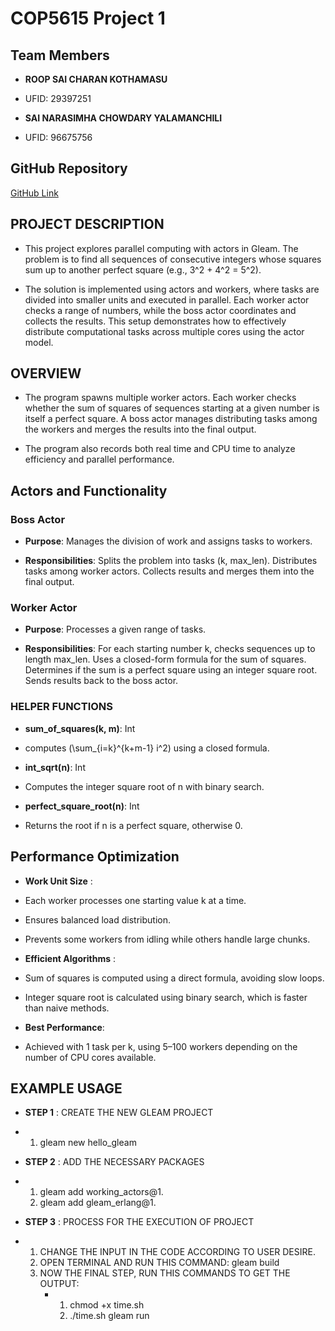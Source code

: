 # COP5615 Project 1

## Team Members

- **ROOP SAI CHARAN KOTHAMASU** 
- UFID: 29397251

- **SAI NARASIMHA CHOWDARY YALAMANCHILI**
- UFID: 96675756

## GitHub Repository
[GitHub Link](https://github.com/Sai5636789/Sum-of-consecutive-squares1)



## PROJECT DESCRIPTION

- This project explores parallel computing with actors in Gleam. The problem is to find all sequences of consecutive integers whose squares sum up to another perfect square (e.g., 3^2 + 4^2 = 5^2).

- The solution is implemented using actors and workers, where tasks are divided into smaller units and executed in parallel. Each worker actor checks a range of numbers, while the boss actor coordinates and collects the results. This setup demonstrates how to effectively distribute computational tasks across multiple cores using the actor model.



## OVERVIEW

- The program spawns multiple worker actors. Each worker checks whether the sum of squares of sequences starting at a given number is itself a perfect square. A boss actor manages distributing tasks among the workers and merges the results into the final output.

- The program also records both real time and CPU time to analyze efficiency and parallel performance.



## Actors and Functionality

### Boss Actor
- **Purpose**: Manages the division of work and assigns tasks to workers.

- **Responsibilities**:
    Splits the problem into tasks (k, max_len).
    Distributes tasks among worker actors.
    Collects results and merges them into the final output.

### Worker Actor
- **Purpose**: Processes a given range of tasks.

- **Responsibilities**:
    For each starting number k, checks sequences up to length max_len.
    Uses a closed-form formula for the sum of squares.
    Determines if the sum is a perfect square using an integer square root.
    Sends results back to the boss actor.

### HELPER FUNCTIONS
- **sum_of_squares(k, m)**: Int
- computes (\sum_{i=k}^{k+m-1} i^2) using a closed formula.

- **int_sqrt(n)**: Int
- Computes the integer square root of n with binary search.

- **perfect_square_root(n)**: Int
- Returns the root if n is a perfect square, otherwise 0.


## Performance Optimization

- **Work Unit Size** :
- Each worker processes one starting value k at a time.
- Ensures balanced load distribution.
- Prevents some workers from idling while others handle large chunks.

- **Efficient Algorithms** :
- Sum of squares is computed using a direct formula, avoiding slow loops.
- Integer square root is calculated using binary search, which is faster than naive methods.

- **Best Performance**:
- Achieved with 1 task per k, using 5–100 workers depending on the number of CPU cores available.


## EXAMPLE USAGE
- **STEP 1** : CREATE THE NEW GLEAM PROJECT 
- 1. gleam new hello_gleam


- **STEP 2** : ADD THE NECESSARY PACKAGES 
- 1. gleam add working_actors@1.
  2. gleam add gleam_erlang@1.


- **STEP 3** : PROCESS FOR THE EXECUTION OF PROJECT
-  1. CHANGE THE INPUT IN THE CODE ACCORDING TO USER DESIRE.
   2. OPEN TERMINAL AND RUN THIS COMMAND: gleam build
   3. NOW THE FINAL STEP, RUN THIS COMMANDS TO GET THE OUTPUT:
      - 1. chmod +x time.sh
        2. ./time.sh gleam run  




